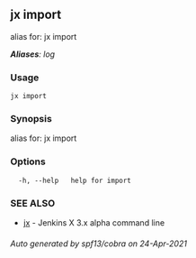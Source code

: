 ## jx import

alias for: jx import

***Aliases**: log*

### Usage

```
jx import
```

### Synopsis

alias for: jx import

### Options

```
  -h, --help   help for import
```

### SEE ALSO

* [jx](jx.md)	 - Jenkins X 3.x alpha command line

###### Auto generated by spf13/cobra on 24-Apr-2021
